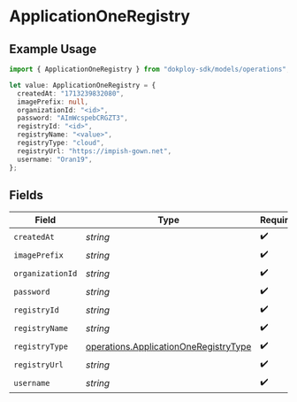 # ApplicationOneRegistry

## Example Usage

```typescript
import { ApplicationOneRegistry } from "dokploy-sdk/models/operations";

let value: ApplicationOneRegistry = {
  createdAt: "1713239832080",
  imagePrefix: null,
  organizationId: "<id>",
  password: "AImWcspebCRGZT3",
  registryId: "<id>",
  registryName: "<value>",
  registryType: "cloud",
  registryUrl: "https://impish-gown.net",
  username: "Oran19",
};
```

## Fields

| Field                                                                                          | Type                                                                                           | Required                                                                                       | Description                                                                                    |
| ---------------------------------------------------------------------------------------------- | ---------------------------------------------------------------------------------------------- | ---------------------------------------------------------------------------------------------- | ---------------------------------------------------------------------------------------------- |
| `createdAt`                                                                                    | *string*                                                                                       | :heavy_check_mark:                                                                             | N/A                                                                                            |
| `imagePrefix`                                                                                  | *string*                                                                                       | :heavy_check_mark:                                                                             | N/A                                                                                            |
| `organizationId`                                                                               | *string*                                                                                       | :heavy_check_mark:                                                                             | N/A                                                                                            |
| `password`                                                                                     | *string*                                                                                       | :heavy_check_mark:                                                                             | N/A                                                                                            |
| `registryId`                                                                                   | *string*                                                                                       | :heavy_check_mark:                                                                             | N/A                                                                                            |
| `registryName`                                                                                 | *string*                                                                                       | :heavy_check_mark:                                                                             | N/A                                                                                            |
| `registryType`                                                                                 | [operations.ApplicationOneRegistryType](../../models/operations/applicationoneregistrytype.md) | :heavy_check_mark:                                                                             | N/A                                                                                            |
| `registryUrl`                                                                                  | *string*                                                                                       | :heavy_check_mark:                                                                             | N/A                                                                                            |
| `username`                                                                                     | *string*                                                                                       | :heavy_check_mark:                                                                             | N/A                                                                                            |